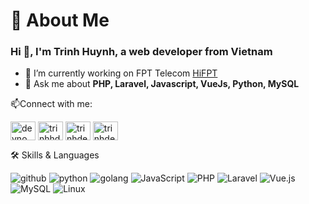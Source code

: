 <h1 align="left">🚀 About Me</h1>

<h3 align="left">Hi 👋, I'm Trinh Huynh, a web developer from Vietnam</h3>

- 🔭 I’m currently working on FPT Telecom [HiFPT](https://hi.fpt.vn/)
- 💬 Ask me about **PHP, Laravel, Javascript, VueJs, Python, MySQL**


📫Connect with me:
<p align="left">
<a target="_blank" href="https://twitter.com/devnomal"><img align="center" src="https://raw.githubusercontent.com/rahuldkjain/github-profile-readme-generator/master/src/images/icons/Social/twitter.svg" alt="devnomal" height="30" width="40" /></a>
<a href="https://linkedin.com/in/trinhhdp" target="_blank"><img align="center" src="https://raw.githubusercontent.com/rahuldkjain/github-profile-readme-generator/master/src/images/icons/Social/linked-in-alt.svg" alt="trinhhdp" height="30" width="40" /></a>
<a href="https://fb.com/trinhdev.net" target="_blank"><img align="center" src="https://raw.githubusercontent.com/rahuldkjain/github-profile-readme-generator/master/src/images/icons/Social/facebook.svg" alt="trinhdev.net" height="30" width="40" /></a>
<a href="https://www.leetcode.com/trinhdev" target="_blank"><img align="center" src="https://raw.githubusercontent.com/rahuldkjain/github-profile-readme-generator/master/src/images/icons/Social/leet-code.svg" alt="trinhdev" height="30" width="40" /></a>
</p>

🛠️ Skills & Languages

![github](https://img.shields.io/badge/GitHub-000000?style=for-the-badge&logo=GitHub&logoColor=white)
![python](https://img.shields.io/badge/python-3776AB?style=for-the-badge&logo=Python&logoColor=white)
![golang](https://img.shields.io/badge/golang-3776AB?style=for-the-badge&logo=Go&logoColor=white)
![JavaScript](https://img.shields.io/badge/JavaScript-F7DF1E?style=for-the-badge&logo=JavaScript&logoColor=white)
![PHP](https://img.shields.io/badge/PHP-777BB4?style=for-the-badge&logo=PHP&logoColor=white)
![Laravel](https://img.shields.io/badge/Laravel-FF2D20?style=for-the-badge&logo=Laravel&logoColor=white)
![Vue.js](https://img.shields.io/badge/Vue.js-4FC08D?style=for-the-badge&logo=Vue.js&logoColor=white)
![MySQL](https://img.shields.io/badge/MySQL-4479A1?style=for-the-badge&logo=MySQL&logoColor=white)
![Linux](https://img.shields.io/badge/Linux-FCC624?style=for-the-badge&logo=Linux&logoColor=white)
